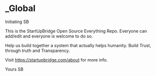 # _Global
Initiating SB

This is the StartUpBridge Open Source Everything Repo.
Everyone can add/edit and everyone is welcome to do so.

Help us build together a system that actually helps humanity.
Build Trust, through truth and Transparency.

Visit https://startupbridge.com/about for more info.

Yours
SB
